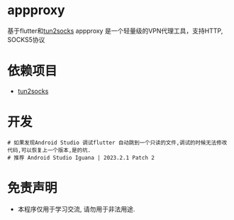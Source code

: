 # appproxy

基于flutter和[tun2socks](https://github.com/xjasonlyu/tun2socks)
appproxy 是一个轻量级的VPN代理工具，支持HTTP, SOCKS5协议

# 依赖项目
- [tun2socks](https://github.com/xjasonlyu/tun2socks)

# 开发

```shell
# 如果发现Android Studio 调试flutter 自动跳到一个只读的文件,调试的时候无法修改代码,可以恢复上一个版本,是的坑.
# 推荐 Android Studio Iguana | 2023.2.1 Patch 2
```

# 免责声明
- 本程序仅用于学习交流, 请勿用于非法用途.
